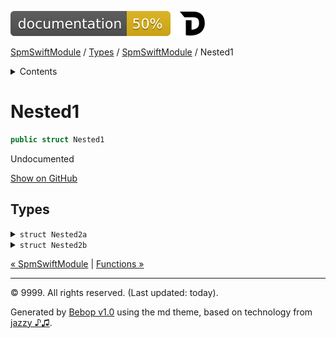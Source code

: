 <!--
Bebop simple MD theme
Copyright 2020 Bebop Authors
Licensed under MIT (https://github.com/johnfairh/Bebop/blob/master/LICENSE)
-->
![50%](../../badge.svg)
[![Open in Dash](../../img/dash.svg)](dash-feed://https%3A%2F%2Fwww%2Egoogle%2Ecom%2F)


[SpmSwiftModule](../../index.md)
 / [Types](../../types.md?swift) / [SpmSwiftModule](../../types/spmswiftmodule.md?swift) / Nested1


<details>
<summary>Contents</summary>


[Types](../../types.md?swift)

  * [ABaseClass](../../types/abaseclass.md?swift)


  * [ADerivedClass](../../types/aderivedclass.md?swift)


  * [AnEnum](../../types/anenum.md?swift)


  * [FirstProtocol](../../types/firstprotocol1.md?swift)


  * [GenericBase](../../types/genericbase.md?swift)


  * [Nop](../../types/nop.md?swift)


  * [PropertyWrapperClient](../../types/propertywrapperclient.md?swift)


  * [SecondProtocol](../../types/secondprotocol.md?swift)


  * [SpmSwiftModule](../../types/spmswiftmodule.md?swift)

    * Nested1

    * [Nested2](../../types/spmswiftmodule.md?swift#nested2)


  * [T](../../types.md?swift#t1)



[Functions](../../functions.md?swift)

  * [deprecatedFunction(callback:)](../../functions.md?swift#deprecatedfunctioncallback)


  * [functionA(arg1:_:arg3:)](../../functions.md?swift#functionaarg1_arg3)



[Operators](../../operators.md?swift)

  * [+(T, T)](../../operators.md?swift#t-t)



[Extensions](../../extensions.md?swift)

  * [Collection](../../extensions/collection.md?swift)


  * [String.Element](../../extensions/stringelement.md?swift)





</details>

# Nested1



``` swift
public struct Nested1
```










Undocumented











[Show on GitHub](https://www.bbc.co.uk//Sources/SpmSwiftModule/SpmSwiftModule.swift#L8-L14)



## Types









<details>
<summary><code>struct Nested2a</code></summary>








Undocumented






#### Declaration

``` swift
public struct Nested2a
```










[Show on GitHub](https://www.bbc.co.uk//Sources/SpmSwiftModule/SpmSwiftModule.swift#L9-L10)
</details>









<details>
<summary><code>struct Nested2b</code></summary>






⚠️  Deprecated
  - Deprecated.



Undocumented






#### Declaration

``` swift
public struct Nested2b
```










[Show on GitHub](https://www.bbc.co.uk//Sources/SpmSwiftModule/SpmSwiftModule.swift#L12-L13)
</details>





[&laquo; SpmSwiftModule](../../types/spmswiftmodule.md?swift) | [Functions &raquo;](../../functions.md?swift)


-----
&copy; 9999. All rights reserved. (Last updated: today).


Generated by [Bebop v1.0](https://github.com/johnfairh/Bebop)
using the md theme, based on technology from
[jazzy ♪♫](https://github.com/realm/jazzy).


